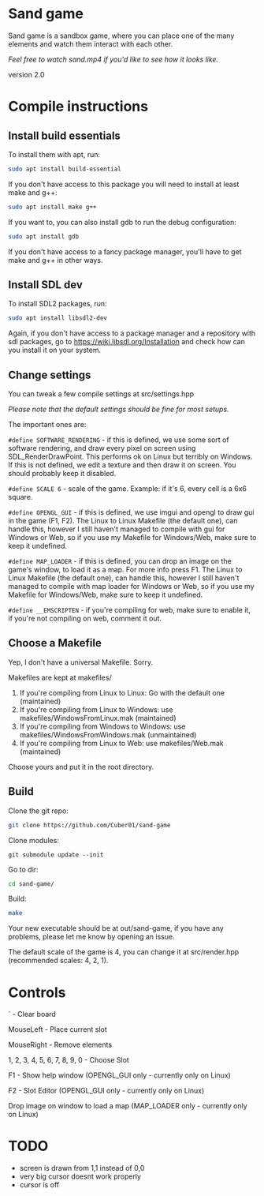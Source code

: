 # Sand game

Sand game is a sandbox game, where you can place one of the many elements and watch them interact with each other.

*Feel free to watch sand.mp4 if you'd like to see how it looks like.*

version 2.0

# Compile instructions

## Install build essentials


To install them with apt, run:
```sh
sudo apt install build-essential
```

If you don't have access to this package you will need to install at least make and g++:
```sh
sudo apt install make g++
```

If you want to, you can also install gdb to run the debug configuration:
```sh
sudo apt install gdb
```

If you don't have access to a fancy package manager, you'll have to get make and g++ in other ways.

## Install SDL dev

To install SDL2 packages, run:
```sh
sudo apt install libsdl2-dev
```

Again, if you don't have access to a package manager and a repository with sdl packages, go to https://wiki.libsdl.org/Installation and check how can you install it on your system.

## Change settings

You can tweak a few compile settings at src/settings.hpp 

*Please note that the default settings should be fine for most setups.*


The important ones are:

``#define SOFTWARE_RENDERING`` - if this is defined, we use some sort of software rendering, and draw every pixel on screen using SDL_RenderDrawPoint. This performs ok on Linux but terribly on Windows. If this is not defined, we edit a texture and then draw it on screen. You should probably keep it disabled.

``#define SCALE 6`` - scale of the game. Example: if it's 6, every cell is a 6x6 square.

``#define OPENGL_GUI`` - if this is defined, we use imgui and opengl to draw gui in the game (F1, F2). The Linux to Linux Makefile (the default one), can handle this, however I still haven't managed to compile with gui for Windows or Web, so if you use my Makefile for Windows/Web, make sure to keep it undefined.

``#define MAP_LOADER`` - if this is defined, you can drop an image on the game's window, to load it as a map. For more info press F1. The Linux to Linux Makefile (the default one), can handle this, however I still haven't managed to compile with map loader for Windows or Web, so if you use my Makefile for Windows/Web, make sure to keep it undefined.

``#define __EMSCRIPTEN`` - if you're compiling for web, make sure to enable it, if you're not compiling on web, comment it out.

## Choose a Makefile

Yep, I don't have a universal Makefile. Sorry.

Makefiles are kept at makefiles/

1. If you're compiling from Linux to Linux: Go with the default one (maintained)
2. If you're compiling from Linux to Windows: use makefiles/WindowsFromLinux.mak (maintained)
3. If you're compiling from Windows to Windows: use makefiles/WindowsFromWindows.mak (unmaintained)
4. If you're compiling from Linux to Web: use makefiles/Web.mak (maintained)

Choose yours and put it in the root directory.

## Build

Clone the git repo:
```sh
git clone https://github.com/Cuber01/sand-game
```

Clone modules:
```
git submodule update --init
```

Go to dir:
```sh
cd sand-game/
```

Build:
```sh
make
```

Your new executable should be at out/sand-game, if you have any problems, please let me know by opening an issue.

The default scale of the game is 4, you can change it at src/render.hpp (recommended scales: 4, 2, 1).

# Controls

` - Clear board

MouseLeft - Place current slot

MouseRight - Remove elements

1, 2, 3, 4, 5, 6, 7, 8, 9, 0 - Choose Slot

F1 - Show help window (OPENGL_GUI only - currently only on Linux)

F2 - Slot Editor (OPENGL_GUI only - currently only on Linux)

Drop image on window to load a map (MAP_LOADER only - currently only on Linux)


# TODO 

* screen is drawn from 1,1 instead of 0,0
* very big cursor doesnt work properly
* cursor is off

